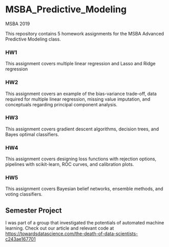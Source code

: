 # MSBA_Predictive_Modeling
MSBA 2019

This repository contains 5 homework assignments for the MSBA Advanced Predictive Modeling class.  

### HW1
This assignment covers multiple linear regression and Lasso and Ridge regression


### HW2
This assignment covers an example of the bias-variance trade-off, data required for multiple linear regression, missing value imputation, and conceptuals regarding principal component analysis.


### HW3
This assignment covers gradient descent algorithms, decision trees, and Bayes optimal classifiers.


### HW4
This assignment covers designing loss functions with rejection options, pipelines with scikit-learn, ROC curves, and calibration plots.


### HW5
This assignment covers Bayesian belief networks, ensemble methods, and voting classifiers.



## Semester Project
I was part of a group that investigated the potentials of automated machine learning.  Check out our article and relevant code at https://towardsdatascience.com/the-death-of-data-scientists-c243ae167701
